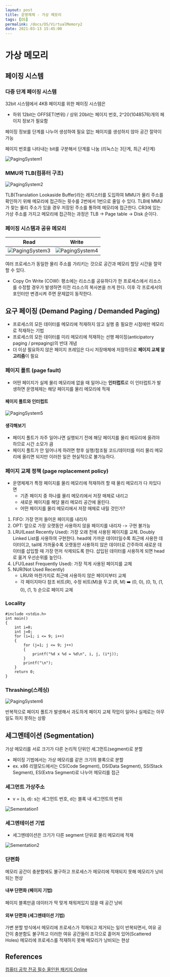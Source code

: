 ```yaml
---
layout: post
title: 운영체제 - 가상 메모리
tags: [OS]
permalink: /docs/OS/VirtualMemory2
date: 2021-03-13 15:45:00
---
```

# 가상 메모리
## 페이징 시스템
### 다중 단계 페이징 시스템

32bit 시스템에서 4KB 페이지를 위한 페이징 시스템은

- 하위 12bit는 OFFSET(변위) / 상위 20bit는 페이지 번호, 2^20(1048576)개의 페이지 정보가 필요함

페이징 정보를 단계를 나누어 생성하여 필요 없는 페이지를 생성하지 않아 공간 절약이 가능

페이지 번호를 나타내는 bit를 구분해서 단계를 나눔 (리눅스는 3단계, 최근 4단계)

![PagingSystem1](https://user-images.githubusercontent.com/52024566/111022456-35b2f680-8416-11eb-8001-f1947703678d.png)

### MMU와 TLB(컴퓨터 구조)

![PagingSystem2](https://user-images.githubusercontent.com/52024566/111022435-0f8d5680-8416-11eb-9b23-de7f1b72317d.png)

TLB(Translation Lookaside Buffer)라는 레지스터를 도입하여 MMU가 물리 주소를 확인하기 위해 메모리에 접근하는 횟수를 2번에서 1번으로 줄일 수 있다. TLB에 MMU가 찾는 물리 주소가 있을 경우 저장된 주소를 통하여 메모리에 접근한다. CR3에 있는 가상 주소를 가지고 메모리에 접근하는 과정은 TLB -> Page table -> Disk 순이다.

### 페이징 시스템과 공유 메모리

|                             Read                             |                            Write                             |
| :----------------------------------------------------------: | :----------------------------------------------------------: |
| ![PagingSystem3](https://user-images.githubusercontent.com/52024566/111022801-76ac0a80-8418-11eb-852f-77569e0e78b2.png) | ![PagingSystem4](https://user-images.githubusercontent.com/52024566/111022802-7875ce00-8418-11eb-8c85-7258846e6622.png) |

여러 프로세스가 동일한 물리 주소를 가리키는 것으로 공간과 메모리 할당 시간을 절약할 수 있다.

- Copy On Write (COW): 평소에는 리소스를 공유하다가 한 프로세스에서 리소스를 수정할 경우가 발생하면 이전 리소스의 복사본을 쓰게 한다. 이후 각 프로세서의 포인터만 변경시켜 주면 문제없이 동작한다.

## 요구 페이징 (Demand Paging / Demanded Paging)

- 프로세스의 모든 데이터를 메모리에 적재하지 않고 실행 중 필요한 시점에만 메모리로 적재하는 기법
- 프로세스의 모든 데이터를 미리 메모리에 적재하는 선행 페이징(anticipatory paging / prepaging)의 반대 개념
- 더 이상 필요하지 않은 페이지 프레임은 다시 저장매체에 저장하므로 **페이지 교체 알고리즘**이 필요

### 페이지 폴트 (page fault)

- 어떤 페이지가 실제 물리 메모리에 없을 때 일어나는 **인터럽트**로 이 인터럽트가 발생하면 운영체제는 해당 페이지를 물리 메모리에 적재

#### 페이지 폴트와 인터럽트

![PagingSystem5](https://user-images.githubusercontent.com/52024566/111023252-52056200-841b-11eb-9217-6ec668e6f541.png)

#### 생각해보기

- 페이지 폴트가 자주 일어나면 실행되기 전에 해당 페이지를 물리 메모리에 올려야 하므로 시간 소모가 큼
- 페이지 폴트가 안 일어나게 하려면 향후 실행/참조될 코드/데이터를 미리 물리 메모리에 올리면 되지만
  이러한 일은 현실적으로 불가능하다.

### 페이지 교체 정책 (page replacement policy)

- 운영체제가 특정 페이지를 물리 메모리에 적재하려 할 때 물리 메모리가 다 차있다면
  - 기존 페이지 중 하나를 물리 메모리에서 저장 매체로 내리고
  - 새로운 페이지를 해당 물리 메모리 공간에 올린다.
  - 어떤 페이지를 물리 메모리에서 저장 매체로 내릴 것인가?

1. FIFO: 가장 먼저 들어온 페이지를 내리자
2. OPT: 앞으로 가장 오랫동안 사용하지 않을 페이지를 내리자 -> 구현 불가능
3. LRU(Least Recently Used): 가장 오래 전에 사용된 페이지를 교체. Doubly Linked List를 사용하여 구현한다. head에 가까운 데이터일수록 최근에 사용한 데이터이고, tail에 가까울수록 오랫동안 사용하지 않은 데이터로 간주하여 새로운 데이터를 삽입할 때 가장 먼저 삭제되도록 한다. 삽입된 데이터를 사용하게 되면 head로 옮겨 우선순위를 높인다.
4. LFU(Least Frequently Used): 가장 적게 사용된 페이지를 교체
5. NUR(Not Used Recently)
   - LRU와 마찬가지로 최근에 사용하지 않은 페이지부터 교체
   - 각 페이지마다 참조 비트(R), 수정 비트(M)을 두고 (R, M) :arrow_right: (0, 0), (0, 1), (1, 0), (1, 1) 순으로 페이지 교체

### Locality

```
#include <stdio.h>
int main()
{
	int i=0;
	int j=0;
	for (i=1; i <= 9; i++)
	{
		for (j=1; j <= 9; j++)
		{
			printf("%d x %d = %d\n", i, j, (i*j));
		}
		printf("\n");
	}
	return 0;
}
```

### Thrashing(스레싱)

![PagingSystem6](https://user-images.githubusercontent.com/52024566/111055650-91838b00-84bb-11eb-95c4-cb10e2a0b84d.png)

반복적으로 페이지 폴트가 발생해서 과도하게 페이지 교체 작업이 일어나 실제로는 아무 일도 하지 못하는 상황

## 세그멘테이션 (Segmentation)

가상 메모리를 서로 크기가 다른 논리적 단위인 세그먼트(segment)로 분할

- 페이징 기법에서는 가상 메모리를 같은 크기의 블록으로 분할
- ex. x86 리얼모드에서는 CS(Code Segment), DS(Data Segment), SS(Stack Segment), ES(Extra Segment)로 나누어 메모리를 접근

### 세그먼트 가상주소

- v = (s, d): s는 세그먼트 번호, d는 블록 내 세그먼트의 변위

![Sementation1](https://user-images.githubusercontent.com/52024566/111055631-6305b000-84bb-11eb-946d-0432769883e9.png)

### 세그멘테이션 기법

- 세그멘테이션은 크기가 다른 segment 단위로 물리 메모리에 적재

![Sementation2](https://user-images.githubusercontent.com/52024566/111055633-639e4680-84bb-11eb-8ad8-7633d6d3d858.png)

### 단편화

 메모리 공간이 충분함에도 불구하고 프로세스가 메모리에 적재되지 못해 메모리가 낭비되는 현상

#### 내부 단편화 (페이지 기법)

페이지 블록만큼 데이터가 딱 맞게 채워져있지 않을 때 공간 낭비

#### 외부 단편화 (세그멘테이션 기법)

가변 분할 방식에서 메모리에 프로세스가 적재되고 제거되는 일이 반복되면서, 여유 공간이 충분함도 불구하고 이러한 여유 공간들이 조각으로 흩어져 있어(Scattered Holes) 메모리에 프로세스를 적재하지 못해 메모리가 낭비되는 현상


## References

[컴퓨터 공학 전공 필수 올인원 패키지 Online](https://www.fastcampus.co.kr/dev_online_cs)